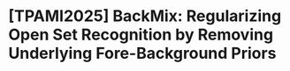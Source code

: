 # [TPAMI2025] BackMix: Regularizing Open Set Recognition by Removing Underlying Fore-Background Priors
